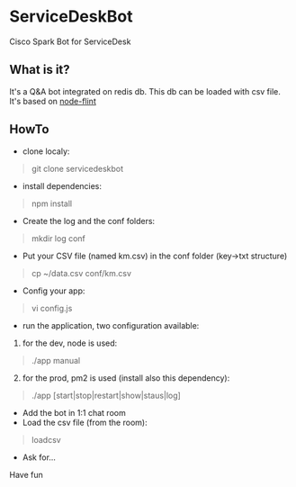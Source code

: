 # ServiceDeskBot
Cisco Spark Bot for ServiceDesk
## What is it?
It's a Q&A bot integrated on redis db.
This db can be loaded with csv file.
It's based on [node-flint](https://github.com/flint-bot/flint)
## HowTo
* clone localy: 

> git clone servicedeskbot

* install dependencies:

> npm install

* Create the log and the conf folders:

> mkdir log conf

* Put your CSV file (named km.csv) in the conf folder (key->txt structure)

> cp ~/data.csv conf/km.csv

* Config your app:

> vi config.js

* run the application, two configuration available:

1. for the dev, node is used:

> ./app manual

2. for the prod, pm2 is used (install also this dependency):

> ./app [start|stop|restart|show|staus|log]

* Add the bot in 1:1 chat room
* Load the csv file (from the room):

> loadcsv

* Ask for...



Have fun

